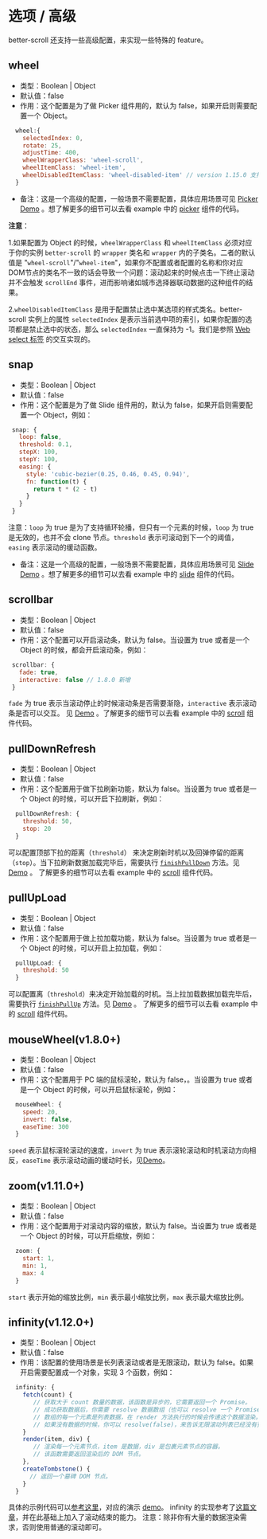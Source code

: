 # 选项 / 高级

better-scroll 还支持一些高级配置，来实现一些特殊的 feature。

## wheel
   - 类型：Boolean | Object
   - 默认值：false
   - 作用：这个配置是为了做 Picker 组件用的，默认为 false，如果开启则需要配置一个 Object。
   ```js
     wheel:{
       selectedIndex: 0,
       rotate: 25,
       adjustTime: 400,
       wheelWrapperClass: 'wheel-scroll',
       wheelItemClass: 'wheel-item',
       wheelDisabledItemClass: 'wheel-disabled-item' // version 1.15.0 支持
     }
   ```
   - 备注：这是一个高级的配置，一般场景不需要配置，具体应用场景可见 [Picker Demo](https://ustbhuangyi.github.io/better-scroll/#/examples/picker/zh) 。想了解更多的细节可以去看 example 中的 [picker](https://github.com/ustbhuangyi/better-scroll/blob/master/example/components/picker/picker.vue) 组件的代码。

   **注意**：

   1.如果配置为 Object 的时候，`wheelWrapperClass` 和 `wheelItemClass` 必须对应于你的实例 `better-scroll` 的 `wrapper` 类名和 `wrapper` 内的子类名。二者的默认值是 "`wheel-scroll`"/"`wheel-item`"，如果你不配置或者配置的名称和你对应DOM节点的类名不一致的话会导致一个问题：滚动起来的时候点击一下终止滚动并不会触发 `scrollEnd` 事件，进而影响诸如城市选择器联动数据的这种组件的结果。

   2.`wheelDisabledItemClass` 是用于配置禁止选中某选项的样式类名。better-scroll 实例上的属性 `selectedIndex` 是表示当前选中项的索引，如果你配置的选项都是禁止选中的状态，那么 `selectedIndex` 一直保持为 -1。我们是参照 [Web select 标签](https://developer.mozilla.org/zh-CN/docs/Web/HTML/Element/select) 的交互实现的。

## snap
   - 类型：Boolean | Object
   - 默认值：false
   - 作用：这个配置是为了做 Slide 组件用的，默认为 false，如果开启则需要配置一个 Object，例如：
   ```js
    snap: {
      loop: false,
      threshold: 0.1,
      stepX: 100,
      stepY: 100,
      easing: {
        style: 'cubic-bezier(0.25, 0.46, 0.45, 0.94)',
        fn: function(t) {
          return t * (2 - t)
        }
      }
    }
   ```
   注意：`loop` 为 true 是为了支持循环轮播，但只有一个元素的时候，`loop` 为 true 是无效的，也并不会 clone 节点。`threshold` 表示可滚动到下一个的阈值，`easing` 表示滚动的缓动函数。
   - 备注：这是一个高级的配置，一般场景不需要配置，具体应用场景可见 [Slide Demo](https://ustbhuangyi.github.io/better-scroll/#/examples/slide/en) 。想了解更多的细节可以去看 example 中的 [slide](https://github.com/ustbhuangyi/better-scroll/blob/master/example/components/slide/slide.vue) 组件的代码。

## scrollbar
   - 类型：Boolean | Object
   - 默认值：false
   - 作用：这个配置可以开启滚动条，默认为 false。当设置为 true 或者是一个 Object 的时候，都会开启滚动条，例如：
   ```js
    scrollbar: {
      fade: true,
      interactive: false // 1.8.0 新增
    }
  ```
   `fade` 为 true 表示当滚动停止的时候滚动条是否需要渐隐，`interactive` 表示滚动条是否可以交互。
   见 [Demo](https://ustbhuangyi.github.io/better-scroll/#/examples/vertical-scroll/zh) 。了解更多的细节可以去看 example 中的 [scroll](https://github.com/ustbhuangyi/better-scroll/blob/master/example/components/scroll/scroll.vue) 组件代码。

## pullDownRefresh
   - 类型：Boolean | Object
   - 默认值：false
   - 作用：这个配置用于做下拉刷新功能，默认为 false。当设置为 true 或者是一个 Object 的时候，可以开启下拉刷新，例如：
   ```js
     pullDownRefresh: {
       threshold: 50,
       stop: 20
     }
   ```
   可以配置顶部下拉的距离（`threshold`） 来决定刷新时机以及回弹停留的距离（`stop`）。当下拉刷新数据加载完毕后，需要执行 [`finishPullDown`](/api-specific.html#finishpulldown) 方法。见 [Demo](https://ustbhuangyi.github.io/better-scroll/#/examples/vertical-scroll/zh) 。
   了解更多的细节可以去看 example 中的 [scroll](https://github.com/ustbhuangyi/better-scroll/blob/master/example/components/scroll/scroll.vue) 组件代码。

## pullUpLoad
   - 类型：Boolean | Object
   - 默认值：false
   - 作用：这个配置用于做上拉加载功能，默认为 false。当设置为 true 或者是一个 Object 的时候，可以开启上拉加载，例如：
   ```js
     pullUpLoad: {
       threshold: 50
     }
   ```
   可以配置离（`threshold`）来决定开始加载的时机。当上拉加载数据加载完毕后，需要执行 [`finishPullUp`](/api-specific.html#finishpullup) 方法。见 [Demo](https://ustbhuangyi.github.io/better-scroll/#/examples/vertical-scroll/zh) 。
   了解更多的细节可以去看 example 中的 [scroll](https://github.com/ustbhuangyi/better-scroll/blob/master/example/components/scroll/scroll.vue) 组件代码。

## mouseWheel(v1.8.0+)
   - 类型：Boolean | Object
   - 默认值：false
   - 作用：这个配置用于 PC 端的鼠标滚轮，默认为 false，。当设置为 true 或者是一个 Object 的时候，可以开启鼠标滚轮，例如：
  ```js
    mouseWheel: {
      speed: 20,
      invert: false,
      easeTime: 300
    }
  ```
  `speed` 表示鼠标滚轮滚动的速度，`invert` 为 true 表示滚轮滚动和时机滚动方向相反，`easeTime` 表示滚动动画的缓动时长，见[Demo](https://ustbhuangyi.github.io/better-scroll/#/examples/free-scroll/zh)。

## zoom(v1.11.0+)
   - 类型：Boolean | Object
   - 默认值：false
   - 作用：这个配置用于对滚动内容的缩放，默认为 false。当设置为 true 或者是一个 Object 的时候，可以开启缩放，例如：
  ```js
    zoom: {
      start: 1,
      min: 1,
      max: 4
    }
  ```
  `start` 表示开始的缩放比例，`min` 表示最小缩放比例，`max` 表示最大缩放比例。


## infinity(v1.12.0+)
   - 类型：Boolean | Object
   - 默认值：false
   - 作用：该配置的使用场景是长列表滚动或者是无限滚动，默认为 false。如果开启需要配置成一个对象，实现 3 个函数，例如：
   ```js
     infinity: {
       fetch(count) {
          // 获取大于 count 数量的数据，该函数是异步的，它需要返回一个 Promise。
          // 成功获取数据后，你需要 resolve 数据数组（也可以 resolve 一个 Promise）。
          // 数组的每一个元素是列表数据，在 render 方法执行的时候会传递这个数据渲染。
          // 如果没有数据的时候，你可以 resolve(false)，来告诉无限滚动列表已经没有更多数据了。
       }
       render(item, div) {
          // 渲染每一个元素节点，item 是数据，div 是包裹元素节点的容器。
          // 该函数需要返回渲染后的 DOM 节点。
       },
       createTombstone() {
         // 返回一个墓碑 DOM 节点。
       }
     }
   ```
   具体的示例代码可以[参考这里](https://github.com/ustbhuangyi/better-scroll/blob/master/example/pages/infinity.vue)，对应的演示 [demo](https://ustbhuangyi.github.io/better-scroll/#/examples/infinity/zh)。
   infinity 的实现参考了[这篇文章](https://www.jianshu.com/p/4e16b4211d84)，并在此基础上加入了滚动结束的能力。
   注意：除非你有大量的数据渲染需求，否则使用普通的滚动即可。

